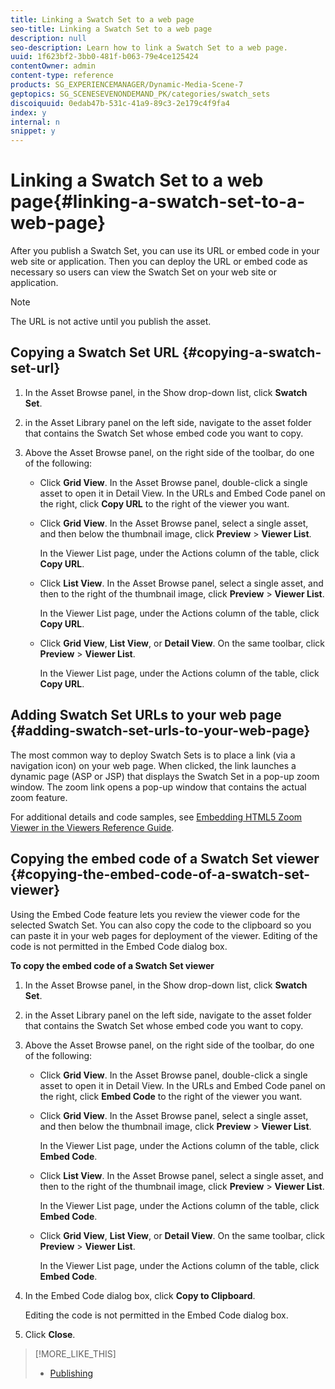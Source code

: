 ```yaml
---
title: Linking a Swatch Set to a web page
seo-title: Linking a Swatch Set to a web page
description: null
seo-description: Learn how to link a Swatch Set to a web page.
uuid: 1f623bf2-3bb0-481f-b063-79e4ce125424
contentOwner: admin
content-type: reference
products: SG_EXPERIENCEMANAGER/Dynamic-Media-Scene-7
geptopics: SG_SCENESEVENONDEMAND_PK/categories/swatch_sets
discoiquuid: 0edab47b-531c-41a9-89c3-2e179c4f9fa4
index: y
internal: n
snippet: y
---
```


# Linking a Swatch Set to a web page{#linking-a-swatch-set-to-a-web-page}

After you publish a Swatch Set, you can use its URL or embed code in your web site or application. Then you can deploy the URL or embed code as necessary so users can view the Swatch Set on your web site or application.

>[!NOTE]
>
>The URL is not active until you publish the asset.

## Copying a Swatch Set URL {#copying-a-swatch-set-url}

1. In the Asset Browse panel, in the Show drop-down list, click **Swatch Set**.
1. in the Asset Library panel on the left side, navigate to the asset folder that contains the Swatch Set whose embed code you want to copy.
1. Above the Asset Browse panel, on the right side of the toolbar, do one of the following:

    * Click **Grid View**. In the Asset Browse panel, double-click a single asset to open it in Detail View. In the URLs and Embed Code panel on the right, click **Copy URL** to the right of the viewer you want.
    * Click **Grid View**. In the Asset Browse panel, select a single asset, and then below the thumbnail image, click **Preview** &gt; **Viewer List**.

      In the Viewer List page, under the Actions column of the table, click **Copy URL**.
    
    * Click **List View**. In the Asset Browse panel, select a single asset, and then to the right of the thumbnail image, click **Preview** &gt; **Viewer List**.

      In the Viewer List page, under the Actions column of the table, click **Copy URL**.
    
    * Click **Grid View**, **List View**, or **Detail View**. On the same toolbar, click **Preview** &gt; **Viewer List**.

      In the Viewer List page, under the Actions column of the table, click **Copy URL**.

## Adding Swatch Set URLs to your web page {#adding-swatch-set-urls-to-your-web-page}

The most common way to deploy Swatch Sets is to place a link (via a navigation icon) on your web page. When clicked, the link launches a dynamic page (ASP or JSP) that displays the Swatch Set in a pop-up zoom window. The zoom link opens a pop-up window that contains the actual zoom feature.

For additional details and code samples, see [Embedding HTML5 Zoom Viewer in the Viewers Reference Guide](https://marketing.adobe.com/resources/help/en_US/s7/viewers_ref/c_html5_20_zoom_viewer_about.html).

## Copying the embed code of a Swatch Set viewer {#copying-the-embed-code-of-a-swatch-set-viewer}

Using the Embed Code feature lets you review the viewer code for the selected Swatch Set. You can also copy the code to the clipboard so you can paste it in your web pages for deployment of the viewer. Editing of the code is not permitted in the Embed Code dialog box.

**To copy the embed code of a Swatch Set viewer**

1. In the Asset Browse panel, in the Show drop-down list, click **Swatch Set**.
1. in the Asset Library panel on the left side, navigate to the asset folder that contains the Swatch Set whose embed code you want to copy.
1. Above the Asset Browse panel, on the right side of the toolbar, do one of the following:

    * Click **Grid View**. In the Asset Browse panel, double-click a single asset to open it in Detail View. In the URLs and Embed Code panel on the right, click **Embed Code** to the right of the viewer you want.
    * Click **Grid View**. In the Asset Browse panel, select a single asset, and then below the thumbnail image, click **Preview** &gt; **Viewer List**.

      In the Viewer List page, under the Actions column of the table, click **Embed Code**.
    
    * Click **List View**. In the Asset Browse panel, select a single asset, and then to the right of the thumbnail image, click **Preview** &gt; **Viewer List**.

      In the Viewer List page, under the Actions column of the table, click **Embed Code**.
    
    * Click **Grid View**, **List View**, or **Detail View**. On the same toolbar, click **Preview** &gt; **Viewer List**.

      In the Viewer List page, under the Actions column of the table, click **Embed Code**.

1. In the Embed Code dialog box, click **Copy to Clipboard**.

   Editing the code is not permitted in the Embed Code dialog box.

1. Click **Close**.

>[!MORE_LIKE_THIS]
>
>* [Publishing](publishing-files.md#publishing_files)
